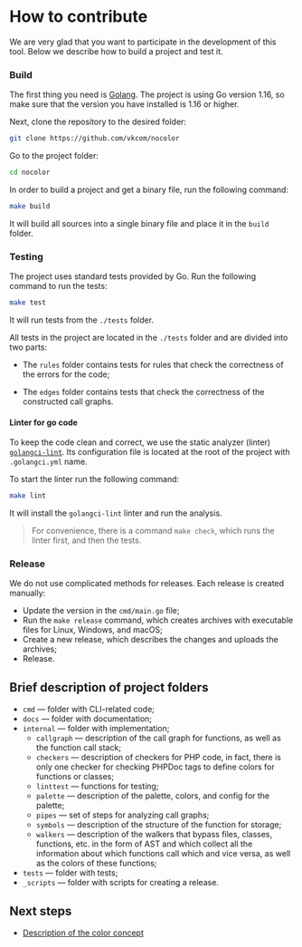 # How to contribute

We are very glad that you want to participate in the development of this tool. Below we describe how to build a project and test it.

### Build

The first thing you need is [Golang](https://golang.org/dl/). The project is using Go version 1.16, so make sure that the version you have installed is 1.16 or higher.

Next, clone the repository to the desired folder:

```sh
git clone https://github.com/vkcom/nocolor
```

Go to the project folder:

```sh
cd nocolor
```

In order to build a project and get a binary file, run the following command:

```sh
make build
```

It will build all sources into a single binary file and place it in the `build` folder.

### Testing

The project uses standard tests provided by Go. Run the following command to run the tests:

```sh
make test
```

It will run tests from the `./tests` folder.

All tests in the project are located in the `./tests` folder and are divided into two parts:

- The `rules` folder contains tests for rules that check the correctness of the errors for the code;

- The `edges` folder contains tests that check the correctness of the constructed call graphs.

#### Linter for go code

To keep the code clean and correct, we use the static analyzer (linter) [`golangci-lint`](https://github.com/golangci/golangci-lint). Its configuration file is located at the root of the project with `.golangci.yml` name.

To start the linter run the following command:

```sh
make lint
```

It will install the `golangci-lint` linter and run the analysis.

>  For convenience, there is a command `make check`, which runs the linter first, and then the tests.

### Release

We do not use complicated methods for releases. Each release is created manually:

- Update the version in the `cmd/main.go` file;
- Run the `make release` command, which creates archives with executable files for Linux, Windows, and macOS;
- Create a new release, which describes the changes and uploads the archives;
- Release.

## Brief description of project folders

- `cmd` — folder with CLI-related code;
- `docs` — folder with documentation;
- `internal` — folder with implementation;
  - `callgraph` — description of the call graph for functions, as well as the function call stack;
  - `checkers` — description of checkers for PHP code, in fact, there is only one checker for checking PHPDoc tags to define colors for functions or classes;
  - `linttest` — functions for testing;
  - `palette` — description of the palette, colors, and config for the palette;
  - `pipes` — set of steps for analyzing call graphs;
  - `symbols` — description of the structure of the function for storage;
  - `walkers` — description of the walkers that bypass files, classes, functions, etc. in the form of AST and which collect all the information about which functions call which and vice versa, as well as the colors of these functions;
- `tests` — folder with tests;
- `_scripts` — folder with scripts for creating a release.

## Next steps

- [Description of the color concept](https://github.com/vkcom/nocolor/blob/master/docs/concept_of_colors.md)
